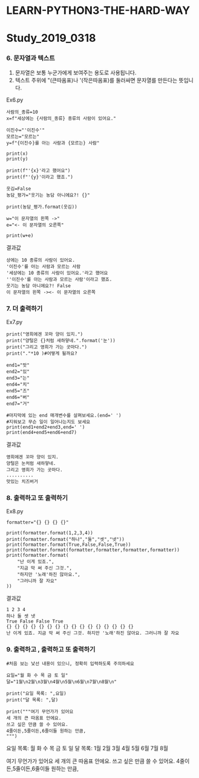 # LEARN-PYTHON3-THE-HARD-WAY

# Study_2019_0318

### 6. 문자열과 텍스트
1) 문자열은 보통 누군가에게 보여주는 용도로 사용됩니다.
2) 텍스트 주위에 "(큰따옴표)나 '(작은따옴표)를 둘러싸면 문자열를 만든다는 뜻입니다.

Ex6.py
```
사람의_종류=10
x=f"세상에는 {사람의_종류} 종류의 사람이 있어요."

이진수="'이진수'"
모르는="모르는"
y=f"{이진수}를 아는 사람과 {모르는} 사람"

print(x)
print(y)

print(f"'{x}'라고 했어요")
print(f"'{y}'이라고 했죠.")

웃김=False
농담_평가="웃기는 농담 아니에요?! {}"

print(농담_평가.format(웃김))

w="이 문자열의 왼쪽 ->"
e="<- 이 문자열의 오른쪽"

print(w+e)
```
결과값 
```
상에는 10 종류의 사람이 있어요.
'이진수'를 아는 사람과 모르는 사람
'세상에는 10 종류의 사람이 있어요.'라고 했어요
''이진수'를 아는 사람과 모르는 사람'이라고 했죠.
웃기는 농담 아니에요?! False
이 문자열의 왼쪽 -><- 이 문자열의 오른쪽
```
### 7. 더 출력하기
Ex7.py
```
print("영희에겐 꼬마 양이 있지.")
print("양털은 {}처럼 새하얗네.".format('눈'))
print("그리고 영희가 가는 곳마다.")
print("."*10 )#어떻게 될까요?

end1="맛"
end2="있"
end3="는"
end4="치"
end5="즈"
end6="버"
end7="거"

#마지막에 있는 end 매개변수를 살펴보세요.(end=' ')
#지워보고 무슨 일이 일어나는지도 보세요
print(end1+end2+end3,end=' ')
print(end4+end5+end6+end7)
```

결과값
```
영희에겐 꼬마 양이 있지.
양털은 눈처럼 새하얗네.
그리고 영희가 가는 곳마다.
..........
맛있는 치즈버거
```

### 8. 출력하고 또 출력하기

Ex8.py
```
formatter="{} {} {} {}"

print(formatter.format(1,2,3,4))
print(formatter.format("하나","둘","셋","넷"))
print(formatter.format(True,False,False,True))
print(formatter.format(formatter,formatter,formatter,formatter))
print(formatter.format(
    "난 이게 있죠.",
    "지금 막 써 주신 그것.",
    "하지만 '노래'하진 않아요.",
    "그러니까 잘 자요"
))
```

결과값 
```
1 2 3 4
하나 둘 셋 넷
True False False True
{} {} {} {} {} {} {} {} {} {} {} {} {} {} {} {}
난 이게 있죠. 지금 막 써 주신 그것. 하지만 '노래'하진 않아요. 그러니까 잘 자요

```
### 9. 출력하고 , 출력하고 또 출력하기

```
#처음 보는 낯선 내용이 있으니, 정확히 입력하도록 주의하세요

요일="월 화 수 목 금 토 일"
달="1월\n2월\n3월\n4월\n5월\n6월\n7월\n8월\n"

print("요일 목록: ",요일)
print("달 목록: ",달)

print("""여기 무언가가 있어요
세 개의 큰 따옴표 안에요.
쓰고 싶은 만큼 쓸 수 있어요.
4줄이든,5줄이든,6줄이들 원하는 만큼,
""")

```
요일 목록:  월 화 수 목 금 토 일
달 목록:  1월
2월
3월
4월
5월
6월
7월
8월

여기 무언가가 있어요
세 개의 큰 따옴표 안에요.
쓰고 싶은 만큼 쓸 수 있어요.
4줄이든,5줄이든,6줄이들 원하는 만큼,
```

```
